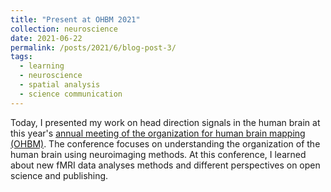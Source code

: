 ```yaml
---
title: "Present at OHBM 2021"
collection: neuroscience
date: 2021-06-22
permalink: /posts/2021/6/blog-post-3/
tags:
  - learning
  - neuroscience
  - spatial analysis
  - science communication
---
```


Today, I presented my work on head direction signals in the human brain at this year's [annual meeting of the organization for human brain mapping (OHBM)](2021). The conference focuses on understanding the organization of the human brain using neuroimaging methods. At this conference, I learned about new fMRI data analyses methods and different perspectives on open science and publishing.